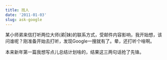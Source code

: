 ```yaml
---
title: 找人
date: '2011-01-03'
slug: ask-google
---
```


某小师弟来信打听两位大师(弟\|妹)的联系方式，受邮件内容影响，我开始想，该问谁呢？刚准备开始去打听，发现Google一搜就有了。晕，还打听个啥啊。

本来新年第一篇我想写点儿总结计划啥的，结果这三两句话抢了先锋。
